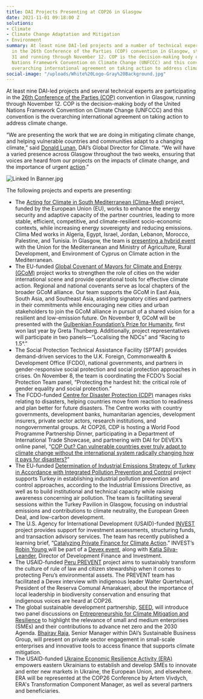 ```yaml
---
title: DAI Projects Presenting at COP26 in Glasgow
date: 2021-11-01 09:18:00 Z
solutions:
- Climate
- Climate Change Adaptation and Mitigation
- Environment
summary: At least nine DAI-led projects and a number of technical experts are participating
  in the 26th Conference of the Parties (COP) convention in Glasgow, starting October
  31 and running through November 12. COP is the decision-making body of the United
  Nations Framework Convention on Climate Change (UNFCCC) and this convention is the
  overarching international agreement on taking action to address climate change.
social-image: "/uploads/White%20Logo-Gray%20Background.jpg"
---
```


At least nine DAI-led projects and several technical experts are participating in the [26th Conference of the Parties (COP)](https://ukcop26.org/the-conference/presidency-programme/) convention in Glasgow, running through November 12. COP is the decision-making body of the United Nations Framework Convention on Climate Change (UNFCCC) and this convention is the overarching international agreement on taking action to address climate change. 

“We are presenting the work that we are doing in mitigating climate change, and helping vulnerable countries and communities adapt to a changing climate,” said [Donald Lunan](https://www.dai.com/who-we-are/our-team/donald-lunan), DAI’s Global Director for Climate. “We will have a varied presence across Glasgow throughout the two weeks, ensuring that voices are heard from our projects on the impacts of climate change, and the importance of urgent [action](https://www.dai.com/news/dai-joins-race-to-zero-campaign-accelerating-companys-trajectory-to-net-zero).”

![Linked In Banner.jpg](/uploads/Linked%20In%20Banner.jpg)

The following projects and experts are presenting: 

* The [Acting for Climate in South Mediterranean (Clima-Med)](https://www.dai.com/our-work/projects/regional-eu-for-climate-action-in-the-european-neighbourhood-instrument-eni-southern-neighbourhood) project, funded by the European Union (EU), works to enhance the energy security and adaptive capacity of the partner countries, leading to more stable, efficient, competitive, and climate-resilient socio-economic contexts, while increasing energy sovereignty and reducing emissions. Clima Med works in Algeria, Egypt, Israel, Jordan, Lebanon, Morocco, Palestine, and Tunisia. In Glasgow, the team is [presenting a hybrid event](https://cop26eusideevents.app.swapcard.com/event/eu-side-events-cop26/planning/UGxhbm5pbmdfNzI1NDAx) with the Union for the Mediterranean and Ministry of Agriculture, Rural Development, and Environment of Cyprus on Climate action in the Mediterranean. 
* The EU-funded [Global Covenant of Mayors for Climate and Energy (GCoM)](https://www.dai.com/our-work/projects/asia-global-covenant-of-mayors-for-climate-gcom-and-energy) project works to strengthen the role of cities on the wider international scene and provide operational tools for effective climate action. Regional and national covenants serve as local chapters of the broader GCoM alliance. Our team supports the GCoM in East Asia, South Asia, and Southeast Asia, assisting signatory cities and partners in their commitments while encouraging new cities and urban stakeholders to join the GCoM alliance in pursuit of a shared vision for a resilient and low-emission future. On November 9, GCoM will be presented with the [Gulbenkian Foundation’s Prize for Humanity](https://gulbenkian.pt/en/the-foundation/gulbenkian-prize-for-humanity/), first won last year by Greta Thunberg. Additionally, project representatives will participate in two panels—“Localising the NDCs” and “Racing to 1.5°.”  
* The Social Protection Technical Assistance Facility (SPTAF) provides demand-driven services to the U.K. Foreign, Commonwealth & Development Office (FCDO), national governments, and partners in gender-responsive social protection and social protection approaches in crises. On November 8, the team is coordinating the FCDO’s Social Protection Team panel, “Protecting the hardest hit: the critical role of gender equality and social protection.” 
* The FCDO-funded [Centre for Disaster Protection (CDP)](https://www.dai.com/our-work/projects/worldwide-centre-for-disaster-protection) manages risks relating to disasters, helping countries move from reaction to readiness and plan better for future disasters. The Centre works with country governments, development banks, humanitarian agencies, development insurers, private sector actors, research institutions, and nongovernmental groups. At COP26, CDP is hosting a World Food Programme Partnership Dinner, participating in a Department of International Trade Showcase, and partnering with DAI for DEVEX’s online panel, “[COP Out? Can vulnerable countries ever truly adapt to climate change without the international system radically changing how it pays for disasters?](https://pages.devex.com/cop-out-or-radically-change-the-way-the-world-pays-for-disasters.html)” 
* The EU-funded [Determination of Industrial Emissions Strategy of Turkey in Accordance with Integrated Pollution Prevention and Control](https://www.dai.com/our-work/projects/turkey-determination-of-industrial-emissions-strategy-of-turkey-in-accordance-with-integrated-pollution-prevention-and-control) project supports Turkey in establishing industrial pollution prevention and control approaches, according to the Industrial Emissions Directive, as well as to build institutional and technical capacity while raising awareness concerning air pollution. The team is facilitating several sessions within the Turkey Pavilion in Glasgow, focusing on industrial emissions and contributions to climate neutrality, the European Green Deal, and low-carbon development. 
* The U.S. Agency for International Development (USAID)-funded [INVEST](https://www.dai.com/our-work/projects/worldwide-the-invest-project) project provides support for investment assessments, structuring funds, and transaction advisory services. The team has recently published a learning brief, “[Catalyzing Private Finance for Climate Action](https://www.usaid.gov/documents/catalyzing-private-finance-climate-action-learning-brief).” INVEST’s [Robin Young ](https://www.dai.com/who-we-are/our-team/robin-young) will be part of a [Devex event](https://pages.devex.com/future-of-development-finance-2021.html#register), along with [Katja Silva-Leander](https://www.dai.com/who-we-are/our-team/katja-silva-leander), Director of Development Finance and Investment. 
* The USAID-funded [Peru PREVENT](https://www.dai.com/our-work/projects/peru-prevent) project aims to sustainably transform the culture of rule of law and citizen stewardship when it comes to protecting Peru’s environmental assets. The PREVENT team has facilitated a Devex interview with indigenous leader Walter Quertehuari, President of the Reserva Comunal Amarakaeri, about the importance of local leadership in biodiversity conservation and ensuring that indigenous voices are heard at COP26.
* The global sustainable development partnership, [SEED](https://www.seed.uno/), will introduce two panel discussions on [Entrepreneurship for Climate Mitigation and Resilience](https://www.greengrowthknowledge.org/sites/default/files/ICC-COP26_%20SEED-Concept%20Note_Agenda_Final.pdf) to highlight the relevance of small and medium enterprises (SMEs) and their contributions to advance net zero and the 2030 Agenda. [Bhairav Raja](https://www.dai.com/who-we-are/our-team/bhairav-raja), Senior Manager within DAI’s Sustainable Business Group, will present on private sector engagement in small-scale enterprises and innovative tools to access finance that supports climate mitigation.
* The USAID-funded [Ukraine Economic Resilience Activity (ERA)](https://www.dai.com/our-work/projects/ukraine-economic-resilience-activity) empowers eastern Ukrainians to establish and develop SMEs to innovate and enter new markets in Ukraine, the European Union, and elsewhere. ERA will be represented at the COP26 Conference by Artem Vivdych, ERA's Transformation Component Manager, as well as several partners and beneficiaries.